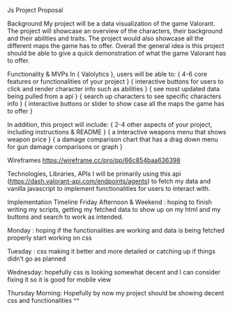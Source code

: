 Js Project Proposal

Background
My project will be a data visualization of the game Valorant. The project will showcase an overview of the characters, their background and their abilities and traits. The project would also showcase all the different maps the game has to offer. Overall the general idea is this project should be able to give a quick demonstration of what the game Valorant has to offer.

Functionality & MVPs
In { Valolytics }, users will be able to:
{ 4-6 core features or functionalities of your project }
{ interactive buttons for users to click and render character info such as abilities }
{ see most updated data being pulled from a api }
{ search up characters to see specific characters info }
{ interactive buttons or slider to show case all the maps the game has to offer }

In addition, this project will include:
{ 2-4 other aspects of your project, including instructions & README }
{ a interactive weapons menu that shows weapon price }
{ a damage comparison chart that has a drag down menu for gun damage comparisons or graph }

Wireframes
https://wireframe.cc/pro/pp/66c854baa636398

Technologies, Libraries, APIs
I will be primarily using this api (https://dash.valorant-api.com/endpoints/agents) to fetch my data and vanilla javascript to implement functionalities for users to interact with.

Implementation Timeline
Friday Afternoon & Weekend : hoping to finish writing my scripts, getting my fetched data to show up on my html and my buttons and search to work as intended.

Monday : hoping if the functionalities are working and data is being fetched properly start working on css

Tuesday : css making it better and more detailed or catching up if things didn’t go as planned

Wednesday: hopefully css is looking somewhat decent and I can consider fixing it so it is good for mobile view

Thursday Morning: Hopefully by now my project should be showing decent css and functionalities ^^
